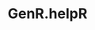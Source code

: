 ---
title: 'GenR.helpR'
collection: packages
link: https://github.com/SereDef/GenR.helpR
excerpt: 'A collection of functions to help load, clean, inspect, subset, transform and analyse Generation R datasets.'
repo_url: 'https://github.com/SereDef/GenR.helpR'
---